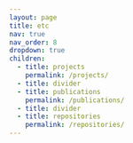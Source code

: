 ```yaml
---
layout: page
title: etc
nav: true
nav_order: 8
dropdown: true
children:
  - title: projects
    permalink: /projects/
  - title: divider
  - title: publications
    permalink: /publications/
  - title: divider
  - title: repositories
    permalink: /repositories/
---
```

